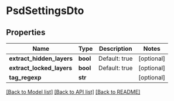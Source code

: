# PsdSettingsDto

## Properties
Name | Type | Description | Notes
------------ | ------------- | ------------- | -------------
**extract_hidden_layers** | **bool** | Default: true | [optional] 
**extract_locked_layers** | **bool** | Default: true | [optional] 
**tag_regexp** | **str** |  | [optional] 

[[Back to Model list]](../README.md#documentation-for-models) [[Back to API list]](../README.md#documentation-for-api-endpoints) [[Back to README]](../README.md)

